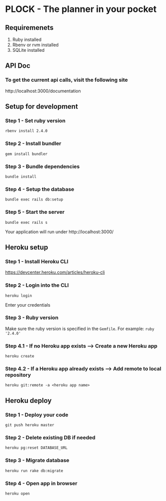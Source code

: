 # PLOCK - The planner in your pocket

## Requiremenets
1. Ruby installed
3. Rbenv or rvm installed
2. SQLite installed

## API Doc

### To get the current api calls, visit the following site
http://localhost:3000/documentation

## Setup for development

### Step 1 - Set ruby version
`rbenv install 2.4.0`

### Step 2 - Install bundler
`gem install bundler`

### Step 3 - Bundle dependencies
`bundle install`

### Step 4 - Setup the database
`bundle exec rails db:setup`

### Step 5 - Start the server
`bundle exec rails s`

Your application will run under http://localhost:3000/

## Heroku setup

### Step 1 - Install Heroku CLI
https://devcenter.heroku.com/articles/heroku-cli

### Step 2 - Login into the CLI
`heroku login`

Enter your credentials

### Step 3 - Ruby version
Make sure the ruby version is specified in the `Gemfile`. For example:
`ruby '2.4.0'`

### Step 4.1 - If no Heroku app exists --> Create a new Heroku app
`heroku create`

### Step 4.2 - If a Heroku app already exists --> Add remote to local repository
`heroku git:remote -a <heroku app name>`

## Heroku deploy

### Step 1 - Deploy your code
`git push heroku master`

### Step 2 - Delete existing DB if needed
`heroku pg:reset DATABASE_URL`

### Step 3 - Migrate database
`heroku run rake db:migrate`

### Step 4 - Open app in browser
`heroku open`

